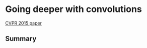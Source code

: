 
# Going deeper with convolutions

[CVPR 2015 paper](https://arxiv.org/pdf/1409.4842.pdf)

## Summary

